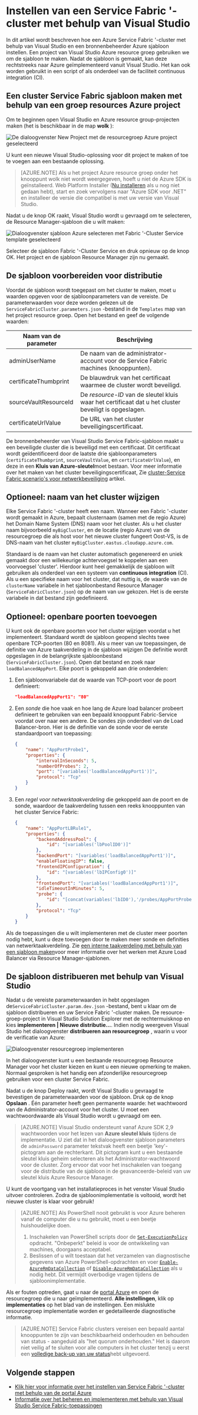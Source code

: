 <properties
   pageTitle="Het instellen van een Service Fabric '-cluster met behulp van Visual Studio | Microsoft Azure"
   description="Beschrijving van het instellen van een Service Fabric '-cluster met behulp van bronbeheer Azure sjabloon gemaakt met een resourcegroep Azure-project in Visual Studio"
   services="service-fabric"
   documentationCenter=".net"
   authors="karolz-ms"
   manager="adegeo"
   editor=""/>

<tags
   ms.service="service-fabric"
   ms.devlang="dotNet"
   ms.topic="article"
   ms.tgt_pltfrm="NA"
   ms.workload="NA"
   ms.date="10/06/2016"
   ms.author="karolz@microsoft.com"/>

# <a name="set-up-a-service-fabric-cluster-by-using-visual-studio"></a>Instellen van een Service Fabric '-cluster met behulp van Visual Studio
In dit artikel wordt beschreven hoe een Azure Service Fabric '-cluster met behulp van Visual Studio en een bronnenbeheerder Azure sjabloon instellen. Een project van Visual Studio Azure resource groep gebruiken we om de sjabloon te maken. Nadat de sjabloon is gemaakt, kan deze rechtstreeks naar Azure geïmplementeerd vanuit Visual Studio. Het kan ook worden gebruikt in een script of als onderdeel van de faciliteit continuous integration (CI).

## <a name="create-a-service-fabric-cluster-template-by-using-an-azure-resource-group-project"></a>Een cluster Service Fabric sjabloon maken met behulp van een groep resources Azure project
Om te beginnen open Visual Studio en Azure resource group-projecten maken (het is beschikbaar in de map **wolk** ):

![De dialoogvenster New Project met de resourcegroep Azure project geselecteerd][1]

U kunt een nieuwe Visual Studio-oplossing voor dit project te maken of toe te voegen aan een bestaande oplossing.

>[AZURE.NOTE] Als u het project Azure resource groep onder het knooppunt wolk niet wordt weergegeven, hoeft u niet de Azure SDK is geïnstalleerd. Web Platform Installer ([Nu installeren](http://www.microsoft.com/web/downloads/platform.aspx) als u nog niet gedaan hebt), start en zoek vervolgens naar "Azure SDK voor .NET" en installeer de versie die compatibel is met uw versie van Visual Studio.

Nadat u de knop OK raakt, Visual Studio wordt u gevraagd om te selecteren, de Resource Manager-sjabloon die u wilt maken:

![Dialoogvenster sjabloon Azure selecteren met Fabric '-Cluster Service template geselecteerd][2]

Selecteer de sjabloon Fabric '-Cluster Service en druk opnieuw op de knop OK. Het project en de sjabloon Resource Manager zijn nu gemaakt.

## <a name="prepare-the-template-for-deployment"></a>De sjabloon voorbereiden voor distributie
Voordat de sjabloon wordt toegepast om het cluster te maken, moet u waarden opgeven voor de sjabloonparameters van de vereiste. De parameterwaarden voor deze worden gelezen uit de `ServiceFabricCluster.parameters.json` -bestand in de `Templates` map van het project resource groep. Open het bestand en geef de volgende waarden:

|Naam van de parameter           |Beschrijving|
|-----------------------  |--------------------------|
|adminUserName            |De naam van de administrator-account voor de Service Fabric machines (knooppunten).|
|certificateThumbprint    |De blauwdruk van het certificaat waarmee de cluster wordt beveiligd.|
|sourceVaultResourceId    |De *resource-ID* van de sleutel kluis waar het certificaat dat u het cluster beveiligt is opgeslagen.|
|certificateUrlValue      |De URL van het cluster beveiligingscertificaat.|

De bronnenbeheerder van Visual Studio Service Fabric-sjabloon maakt u een beveiligde cluster die is beveiligd met een certificaat. Dit certificaat wordt geïdentificeerd door de laatste drie sjabloonparameters (`certificateThumbprint`, `sourceVaultValue`, en `certificateUrlValue`), en deze in een **Kluis van Azure-sleutel**moet bestaan. Voor meer informatie over het maken van het cluster beveiligingscertificaat, Zie [cluster-Service Fabric scenario's voor netwerkbeveiliging](service-fabric-cluster-security.md#x509-certificates-and-service-fabric) artikel.

## <a name="optional-change-the-cluster-name"></a>Optioneel: naam van het cluster wijzigen
Elke Service Fabric '-cluster heeft een naam. Wanneer een Fabric '-cluster wordt gemaakt in Azure, bepaalt clusternaam (samen met de regio Azure) het Domain Name System (DNS) naam voor het cluster. Als u het cluster naam bijvoorbeeld `myBigCluster`, en de locatie (regio Azure) van de resourcegroep die als host voor het nieuwe cluster fungeert Oost-VS, is de DNS-naam van het cluster `myBigCluster.eastus.cloudapp.azure.com`.

Standaard is de naam van het cluster automatisch gegenereerd en uniek gemaakt door een willekeurige achtervoegsel te koppelen aan een voorvoegsel 'cluster'. Hierdoor kunt heel gemakkelijk de sjabloon wilt gebruiken als onderdeel van een systeem van **continuous integration** (CI). Als u een specifieke naam voor het cluster, dat nuttig is, de waarde van de `clusterName` variabele in het sjabloonbestand Resource Manager (`ServiceFabricCluster.json`) op de naam van uw gekozen. Het is de eerste variabele in dat bestand zijn gedefinieerd.

## <a name="optional-add-public-application-ports"></a>Optioneel: openbare poorten toevoegen
U kunt ook de openbare poorten voor het cluster wijzigen voordat u het implementeert. Standaard wordt de sjabloon geopend slechts twee openbare TCP-poorten (80 en 8081). Als u meer van uw toepassingen, de definitie van Azure taakverdeling in de sjabloon wijzigen De definitie wordt opgeslagen in de belangrijkste sjabloonbestand (`ServiceFabricCluster.json`). Open dat bestand en zoek naar `loadBalancedAppPort`. Elke poort is gekoppeld aan drie onderdelen:

1. Een sjabloonvariabele dat de waarde van TCP-poort voor de poort definieert:

    ```json
    "loadBalancedAppPort1": "80"
    ```

2. Een *sonde* die hoe vaak en hoe lang de Azure load balancer probeert definieert te gebruiken van een bepaald knooppunt Fabric-Service voordat over naar een andere. De sondes zijn onderdeel van de Load Balancer-bron. Hier is de definitie van de sonde voor de eerste standaardpoort van toepassing:

    ```json
    {
        "name": "AppPortProbe1",
        "properties": {
            "intervalInSeconds": 5,
            "numberOfProbes": 2,
            "port": "[variables('loadBalancedAppPort1')]",
            "protocol": "Tcp"
        }
    }
    ```

3. Een *regel voor netwerktaakverdeling* die gekoppeld aan de poort en de sonde, waardoor de taakverdeling tussen een reeks knooppunten van het cluster Service Fabric:

    ```json
    {
        "name": "AppPortLBRule1",
        "properties": {
            "backendAddressPool": {
                "id": "[variables('lbPoolID0')]"
            },
            "backendPort": "[variables('loadBalancedAppPort1')]",
            "enableFloatingIP": false,
            "frontendIPConfiguration": {
                "id": "[variables('lbIPConfig0')]"
            },
            "frontendPort": "[variables('loadBalancedAppPort1')]",
            "idleTimeoutInMinutes": 5,
            "probe": {
                "id": "[concat(variables('lbID0'),'/probes/AppPortProbe1')]"
            },
            "protocol": "Tcp"
        }
    }
    ```
Als de toepassingen die u wilt implementeren met de cluster meer poorten nodig hebt, kunt u deze toevoegen door te maken meer sonde en definities van netwerktaakverdeling. Zie [een interne taakverdeling met behulp van een sjabloon maken](../load-balancer/load-balancer-get-started-ilb-arm-template.md)voor meer informatie over het werken met Azure Load Balancer via Resource Manager-sjablonen.

## <a name="deploy-the-template-by-using-visual-studio"></a>De sjabloon distribueren met behulp van Visual Studio
Nadat u de vereiste parameterwaarden in hebt opgeslagen de`ServiceFabricCluster.param.dev.json` -bestand, bent u klaar om de sjabloon distribueren en uw Service Fabric '-cluster maken. De resource-groep-project in Visual Studio Solution Explorer met de rechtermuisknop en kies **implementeren | Nieuwe distributie...**. Indien nodig weergeven Visual Studio het dialoogvenster **distribueren aan resourcegroep** , waarin u voor de verificatie van Azure:

![Dialoogvenster resourcegroep implementeren][3]

In het dialoogvenster kunt u een bestaande resourcegroep Resource Manager voor het cluster kiezen en kunt u een nieuwe opmerking te maken. Normaal gesproken is het handig een afzonderlijke resourcegroep gebruiken voor een cluster Service Fabric.

Nadat u de knop Deploy raakt, wordt Visual Studio u gevraagd te bevestigen de parameterwaarden voor de sjabloon. Druk op de knop **Opslaan** . Één parameter heeft geen permanente waarde: het wachtwoord van de Administrator-account voor het cluster. U moet een wachtwoordwaarde als Visual Studio wordt u gevraagd om een.

>[AZURE.NOTE] Visual Studio ondersteunt vanaf Azure SDK 2,9 wachtwoorden voor het lezen van **Azure sleutel kluis** tijdens de implementatie. U ziet dat in het dialoogvenster sjabloon parameters de `adminPassword` parameter tekstvak heeft een beetje 'key'-pictogram aan de rechterkant. Dit pictogram kunt u een bestaande sleutel kluis geheim selecteren als het Administrator-wachtwoord voor de cluster. Zorg ervoor dat voor het inschakelen van toegang voor de distributie van de sjabloon in de geavanceerde-beleid van uw sleutel kluis Azure Resource Manager. 

U kunt de voortgang van het installatieproces in het venster Visual Studio uitvoer controleren. Zodra de sjabloonimplementatie is voltooid, wordt het nieuwe cluster is klaar voor gebruik!

>[AZURE.NOTE] Als PowerShell nooit gebruikt is voor Azure beheren vanaf de computer die u nu gebruikt, moet u een beetje huishoudelijke doen.
>1. Inschakelen van PowerShell scripts door de [`Set-ExecutionPolicy`](https://technet.microsoft.com/library/hh849812.aspx) opdracht. "Onbeperkt" beleid is voor de ontwikkeling van machines, doorgaans acceptabel.
>2. Beslissen of u wilt toestaan dat het verzamelen van diagnostische gegevens van Azure PowerShell-opdrachten en voer [`Enable-AzureRmDataCollection`](https://msdn.microsoft.com/library/mt619303.aspx) of [`Disable-AzureRmDataCollection`](https://msdn.microsoft.com/library/mt619236.aspx) als u nodig hebt. Dit vermijdt overbodige vragen tijdens de sjabloonimplementatie.

Als er fouten optreden, gaat u naar de [portal Azure](https://portal.azure.com/) en open de resourcegroep die u naar geïmplementeerd. **Alle instellingen**, klik op **implementaties** op het blad van de instellingen. Een mislukte resourcegroep implementatie worden er gedetailleerde diagnostische informatie.

>[AZURE.NOTE] Service Fabric clusters vereisen een bepaald aantal knooppunten te zijn van beschikbaarheid onderhouden en behouden van status - aangeduid als "het quorum onderhouden." Het is daarom niet veilig af te sluiten voor alle computers in het cluster tenzij u eerst een [volledige back-up van uw status](service-fabric-reliable-services-backup-restore.md)hebt uitgevoerd.

## <a name="next-steps"></a>Volgende stappen
- [Klik hier voor informatie over het instellen van Service Fabric '-cluster met behulp van de portal Azure](service-fabric-cluster-creation-via-portal.md)
- [Informatie over het beheren en implementeren met behulp van Visual Studio Service Fabric-toepassingen](service-fabric-manage-application-in-visual-studio.md)

<!--Image references-->
[1]: ./media/service-fabric-cluster-creation-via-visual-studio/azure-resource-group-project-creation.png
[2]: ./media/service-fabric-cluster-creation-via-visual-studio/selecting-azure-template.png
[3]: ./media/service-fabric-cluster-creation-via-visual-studio/deploy-to-azure.png
